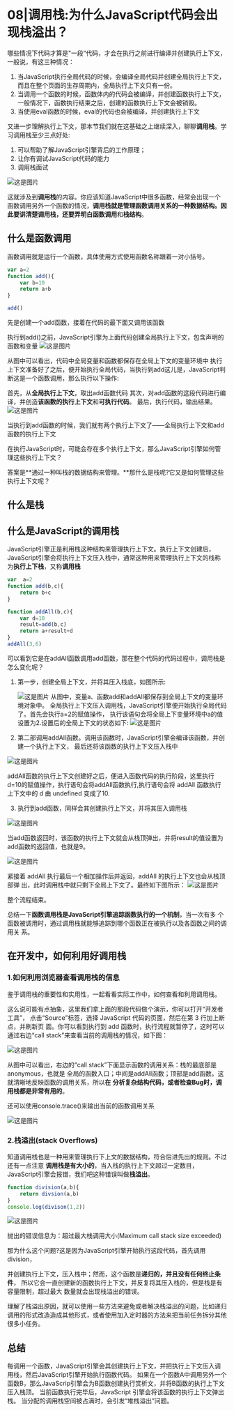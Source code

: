 # 08|调用栈:为什么JavaScript代码会出现栈溢出？

哪些情况下代码才算是"一段“代码，才会在执行之前进行编译并创建执行上下文，一般说，有这三种情况：

1. 当JavaScript执行全局代码的时候，会编译全局代码并创建全局执行上下文，而且在整个页面的生存周期内，全局执行上下文只有一份。
2. 当调用一个函数的时候，函数体内的代码会被编译，并创建函数执行上下文，一般情况下，函数执行结束之后，创建的函数执行上下文会被销毁。
3. 当使用eval函数的时候，eval的代码也会被编译，并创建执行上下文
   
又进一步理解执行上下文，那本节我们就在这基础之上继续深入，聊聊**调用栈**。学习调用栈至少三点好处:
1. 可以帮助了解JavaScript引擎背后的工作原理；
2. 让你有调试JavaScript代码的能力
3. 调用栈面试

![这是图片](./img/7.png)


这就涉及到**调用栈**的内容。你应该知道JavaScript中很多函数，经常会出现一个函数调用另外一个函数的情况，**调用栈就是管理函数调用关系的一种数据结构。**因此要讲清楚调用栈，还要弄明白**函数调用**和**栈结构**。

## 什么是函数调用

函数调用就是运行一个函数，具体使用方式使用函数名称跟着一对小括号。

```js
var a=2
function add(){
    var b=10
    return a+b
}

add()

```
先是创建一个add函数，接着在代码的最下面又调用该函数

执行到add()之前，JavaScript引擎为上面代码创建全局执行上下文，包含声明的函数和变量
![这是图片](./img/8.png)

从图中可以看出，代码中全局变量和函数都保存在全局上下文的变量环境中
执行上下文准备好了之后，便开始执行全局代码，当执行到add这儿是，JavaScript判断这是一个函数调用，那么执行以下操作:

首先，从**全局执行上下文**，取出add函数代码
其次，对add函数的这段代码进行编译，并创造**该函数的执行上下文**和**可执行代码**。
最后，执行代码，输出结果。
![这是图片](./img/9.png)

当执行到add函数的时候，我们就有两个执行上下文了——全局执行上下文和add函数的执行上下文

在执行JavaScript时，可能会存在多个执行上下文，那么JavaScript引擎如何管理这些执行上下文？

答案是**通过一种叫栈的数据结构来管理。**那什么是栈呢?它又是如何管理这些执行上下文呢？


## 什么是栈

## 什么是JavaScript的调用栈

JavaScript引擎正是利用栈这种结构来管理执行上下文。执行上下文创建后，JavaScript引擎会将执行上下文压入栈中，通常这种用来管理执行上下文的栈称为**执行上下栈**，又称**调用栈**

```js
var  a=2
function add(b,c){
    return b+c
}

function addAll(b,c){
    var d=10
    result=add(b,c)
    return a+result+d
}
addAll(3,6)
```

可以看到它是在addAll函数调用add函数，那在整个代码的代码过程中，调用栈是怎么变化呢？

1. 第一步，创建全局上下文，并将其压入栈底，如图所示:
   
   ![这是图片](./img/10.png)
从图中，变量a、函数add和addAll都保存到全局上下文的变量环境对象中。
全局执行上下文压入调用栈，JavaScript引擎便开始执行全局代码了。首先会执行a=2的赋值操作，
执行该语句会将全局上下变量环境中a的值设置为2.设置后的全局上下文的状态如下:
![这是图片](./img/11.png)


2. 第二部调用addAll函数。调用该函数时，JavaScript引擎会编译该函数，并创建一个执行上下文，
   最后还将该函数的执行上下文压入栈中

![这是图片](./img/12.png)

addAll函数的执行上下文创建好之后，便进入函数代码的执行阶段，这里执行d=10的赋值操作，执行语句会将addAll函数执行,执行语句会将 addAll 函数执行上下文中的 d 由 undefined 变成了10.

3. 执行到add函数，同样会其创建执行上下文，并将其压入调用栈

![这是图片](./img/13.png)

当add函数返回时，该函数的执行上下文就会从栈顶弹出，并将result的值设置为add函数的返回值，也就是9。


![这是图片](./img/15.png)

紧接着 addAll 执行最后一个相加操作后并返回，addAll 的执行上下文也会从栈顶部弹
出，此时调用栈中就只剩下全局上下文了。最终如下图所示：
![这是图片](./img/16.png)

整个流程结束。

总结一下**函数调用栈是JavaScript引擎追踪函数执行的一个机制**，当一次有多
个函数被调用时，通过调用栈就能够追踪到哪个函数正在被执行以及各函数之间的调用关
系。

## 在开发中，如何利用好调用栈


### 1.如何利用浏览器查看调用栈的信息

鉴于调用栈的重要性和实用性，一起看看实际工作中，如何查看和利用调用栈。

这么说可能有点抽象，这里我们拿上面的那段代码做个演示，你可以打开“开发者工具”，
点击“Source”标签，选择 JavaScript 代码的页面，然后在第 3 行加上断点，并刷新页
面。你可以看到执行到 add 函数时，执行流程就暂停了，这时可以通过右边“call
stack”来查看当前的调用栈的情况，如下图：

![这是图片](./img/17.png)

从图中可以看出，右边的“call stack”下面显示函数的调用关系：栈的最底部是anonymous，也就是
全局的函数入口；中间是addAll函数；顶部是add函数。这就清晰地反映函数的调用关系，所以**在**
**分析复杂结构代码，或者检查Bug时，调用栈都是非常有用的**。

还可以使用console.trace()来输出当前的函数调用关系

![这是图片](./img/18.png)


### 2.栈溢出(stack Overflows)

知道调用栈也是一种用来管理执行下上文的数据结构，符合后进先出的规则。不过还有一点注意
**调用栈是有大小的**，当入栈的执行上下文超过一定数目，JavaScript引擎会报错，我们吧这种错误叫做**栈溢出**。


```js
function division(a,b){
    return divsion(a,b)
}
console.log(divison(1,2))
```

![这是图片](./img/19.png)

抛出的错误信息为：超过最大栈调用大小(Maximum call stack size exceeded)

那为什么这个问题?这是因为JavaScript引擎开始执行这段代码，首先调用division，

并创建执行上下文，压入栈中；然而，这个函数是**递归的，并且没有任何终止条件**，
所以它会一直创建新的函数执行上下文，并反复将其压入栈的，但是栈是有容量限制，超过最大
数量就会出现栈溢出的错误。


理解了栈溢出原因，就可以使用一些方法来避免或者解决栈溢出的问题，比如递归调用的形式改造造成其他形式，或者使用加入定时器的方法来把当前任务拆分其他很多小任务。

## 总结

每调用一个函数，JavaScript引擎会其创建执行上下文，并把执行上下文压入调用栈，然后JavaScript引擎开始执行函数代码。
如果在一个函数A中调用另外一个函数B，那么JavaScrip引擎会为B函数创建执行赏析文，并将B函数的执行上下文压入栈顶。
当前函数执行完毕后，JavaScript 引擎会将该函数的执行上下文弹出栈。
当分配的调用栈空间被占满时，会引发“堆栈溢出”问题。
